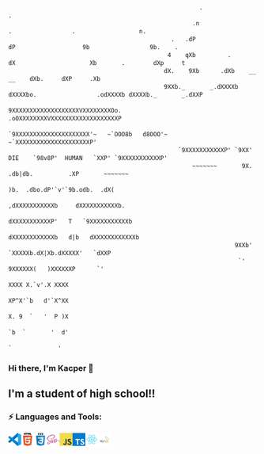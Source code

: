                                                           .                                                      .
                                                        .n                   .                 .                  n.
                                                  .   .dP                  dP                   9b                 9b.    .
                                                 4    qXb         .       dX                     Xb       .        dXp     t
                                                dX.    9Xb      .dXb    __                         __    dXb.     dXP     .Xb
                                                9XXb._       _.dXXXXb dXXXXbo.                 .odXXXXb dXXXXb._       _.dXXP
                                                 9XXXXXXXXXXXXXXXXXXXVXXXXXXXXOo.           .oOXXXXXXXXVXXXXXXXXXXXXXXXXXXXP
                                                  `9XXXXXXXXXXXXXXXXXXXXX'~   ~`OOO8b   d8OOO'~   ~`XXXXXXXXXXXXXXXXXXXXXP'
                                                    `9XXXXXXXXXXXP' `9XX'   DIE    `98v8P'  HUMAN   `XXP' `9XXXXXXXXXXXP'
                                                        ~~~~~~~       9X.          .db|db.          .XP       ~~~~~~~
                                                                        )b.  .dbo.dP'`v'`9b.odb.  .dX(
                                                                      ,dXXXXXXXXXXXb     dXXXXXXXXXXXb.
                                                                     dXXXXXXXXXXXP'   T   `9XXXXXXXXXXXb
                                                                    dXXXXXXXXXXXXb   d|b   dXXXXXXXXXXXXb
                                                                    9XXb'   `XXXXXb.dX|Xb.dXXXXX'   `dXXP
                                                                     `'      9XXXXXX(   )XXXXXXP      `'
                                                                              XXXX X.`v'.X XXXX
                                                                              XP^X'`b   d'`X^XX
                                                                              X. 9  `   '  P )X
                                                                              `b  `       '  d'
                                                                               `             '

                                                    





### Hi there, I'm Kacper 👋


## I'm a student of high school!!


### ⚡ Languages and Tools:

<img align="left" alt="Visual Studio Code" width="26px" src="https://raw.githubusercontent.com/github/explore/80688e429a7d4ef2fca1e82350fe8e3517d3494d/topics/visual-studio-code/visual-studio-code.png" />
<img align="left" alt="HTML5" width="26px" src="https://raw.githubusercontent.com/github/explore/80688e429a7d4ef2fca1e82350fe8e3517d3494d/topics/html/html.png" />
<img align="left" alt="CSS3" width="26px" src="https://raw.githubusercontent.com/github/explore/80688e429a7d4ef2fca1e82350fe8e3517d3494d/topics/css/css.png" />
<img align="left" alt="Sass" width="26px" src="https://raw.githubusercontent.com/github/explore/80688e429a7d4ef2fca1e82350fe8e3517d3494d/topics/sass/sass.png" />
<img align="left" alt="JavaScript" width="26px" src="https://raw.githubusercontent.com/github/explore/80688e429a7d4ef2fca1e82350fe8e3517d3494d/topics/javascript/javascript.png" />
<img align="left" alt="TypeScript" width="26px" src="https://raw.githubusercontent.com/github/explore/80688e429a7d4ef2fca1e82350fe8e3517d3494d/topics/typescript/typescript.png"/>
<img align="left" alt="React" width="26px" src="https://raw.githubusercontent.com/github/explore/80688e429a7d4ef2fca1e82350fe8e3517d3494d/topics/react/react.png" />
<img align="left" alt="MySQL" width="26px" src="https://raw.githubusercontent.com/github/explore/80688e429a7d4ef2fca1e82350fe8e3517d3494d/topics/mysql/mysql.png" />
